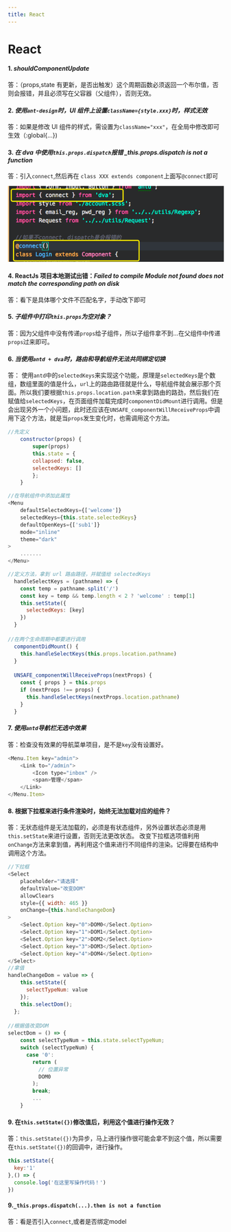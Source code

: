 ```yaml
---
title: React
---
```


# React

#### 1. _shouldComponentUpdate_

答：（props,state 有更新，是否出触发）这个周期函数必须返回一个布尔值，否则会报错，并且必须写在父容器（父组件），否则无效。

#### 2. _使用`ant-design`时，UI 组件上设置`className={style.xxx}`时，样式无效_

答：如果是修改 UI 组件的样式，需设置为`className="xxx"`，在全局中修改即可生效（:global{...})

#### 3. _在 dva 中使用`this.props.dispatch`报错 \_this.props.dispatch is not a function_

答：引入`connect`,然后再在 `class XXX extends component`上面写`@connect`即可

![示例](../.vuepress/public/imgs/react-01.png)

#### 4. ReactJs 项目本地测试出错：_Failed to compile Module not found does not match the corresponding path on disk_

答：看下是具体哪个文件不匹配名字，手动改下即可

#### 5. _子组件中打印`this.props`为空对象？_

答：因为父组件中没有传递`props`给子组件，所以子组件拿不到...在父组件中传递`props`过来即可。

#### 6. _当使用`antd + dva`时，路由和导航组件无法共同绑定切换_

答： 使用`antd`中的`selectedKeys`来实现这个功能，原理是`selectedKeys`是个数组，数组里面的值是什么，`url`上的路由路径就是什么，导航组件就会展示那个页面。所以我们要根据`this.props.location.path`来拿到路由的路劲，然后我们在赋值给`selectedKeys`，在页面组件加载完成时`componentDidMount`进行调用。但是会出现另外一个小问题，此时还应该在`UNSAFE_componentWillReceiveProps`中调用下这个方法，就是当`props`发生变化时，也需调用这个方法。

```js
//先定义
    constructor(props) {
        super(props)
        this.state = {
        collapsed: false,
        selectedKeys: []
        };
    }
```

```js
//在导航组件中添加此属性
<Menu
    defaultSelectedKeys={['welcome']}
    selectedKeys={this.state.selectedKeys}
    defaultOpenKeys={['sub1']}
    mode="inline"
    theme="dark"
>
    .......
</Menu>
```

```js
//定义方法，拿到 url 路由路径，并赋值给 selectedKeys
  handleSelectKeys = (pathname) => {
    const temp = pathname.split('/')
    const key = temp && temp.length < 2 ? 'welcome' : temp[1]
    this.setState({
      selectedKeys: [key]
    })
  }

//在两个生命周期中都要进行调用
  componentDidMount() {
    this.handleSelectKeys(this.props.location.pathname)
  }

  UNSAFE_componentWillReceiveProps(nextProps) {
    const { props } = this.props
    if (nextProps !== props) {
      this.handleSelectKeys(nextProps.location.pathname)
    }
  }
```

#### 7. _使用`antd`导航栏无选中效果_

答：检查没有效果的导航菜单项目，是不是`key`没有设置好。

```js
<Menu.Item key="admin">
    <Link to="/admin">
        <Icon type="inbox" />
        <span>管理</span>
    </Link>
</Menu.Item>
```

#### 8. 根据下拉框来进行条件渲染时，始终无法加载对应的组件？

答：无状态组件是无法加载的，必须是有状态组件，另外设置状态必须是用`this.setState`来进行设置，否则无法更改状态。
改变下拉框选项值利用`onChange`方法来拿到值，再利用这个值来进行不同组件的渲染。记得要在结构中调用这个方法。

```js
//下拉框
<Select
    placeholder="请选择"
    defaultValue="改变DOM"
    allowClears
    style={{ width: 465 }}
    onChange={this.handleChangeDom}
>
    <Select.Option key="0">DOM0</Select.Option>
    <Select.Option key="1">DOM1</Select.Option>
    <Select.Option key="2">DOM2</Select.Option>
    <Select.Option key="3">DOM3</Select.Option>
    <Select.Option key="4">DOM4</Select.Option>
</Select>
//拿值
handleChangeDom = value => {
    this.setState({
      selectTypeNum: value
    });
    this.selectDom();
  };

//根据值改变DOM
selectDom = () => {
    const selectTypeNum = this.state.selectTypeNum;
    switch (selectTypeNum) {
      case '0':
        return (
          // 位置异常
          DOM0
        );
        break;
        ...
    }
```  
#### 9. 在`this.setState({})`修改值后，利用这个值进行操作无效？
答：`this.setState({})`为异步，马上进行操作很可能会拿不到这个值，所以需要在`this.setState({})`的回调中，进行操作。  
```js
this.setState({
  key:'1'
},() => {
  console.log('在这里写操作代码！')
})
```
#### 9.`_this.props.dispatch(...).then is not a function`  
答：看是否引入`connect`,或者是否绑定model
